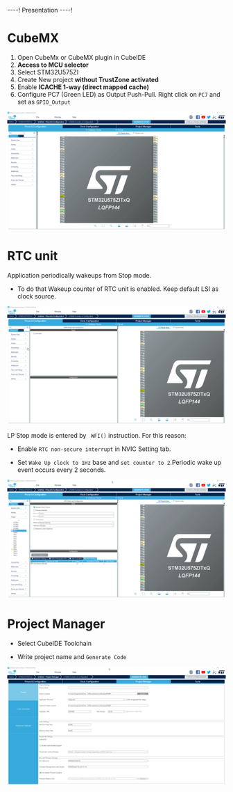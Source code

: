 ----!
Presentation
----!

# CubeMX
1. Open CubeMx or CubeMX plugin in CubeIDE
2. **Access to MCU selector**
3. Select STM32U575ZI
4. Create New project **without TrustZone activated**
5. Enable **ICACHE 1-way (direct mapped cache)**
6. Configure PC7 (Green LED) as Output Push-Pull. Right click on `PC7` and set as `GPIO_Output`
   
![gif3](./img/GPIO.gif)

# RTC unit
Application periodically wakeups from Stop mode.

- To do that Wakeup counter of RTC unit is enabled. Keep default LSI as clock source.

![gif4](./img/RTC_1.gif)

LP Stop mode is entered by ` WFI()` instruction. For this reason:

- Enable `RTC non-secure interrupt` in NVIC Setting tab.

- Set `Wake Up clock to 1Hz` base and `set counter to 2`.Periodic wake up event occurs every 2 seconds. 

![gif5](./img/RTC_2.gif)

# Project Manager
- Select CubeIDE Toolchain

- Write project name and `Generate Code`
  
![gif6](./img/XM_generation.gif)
  